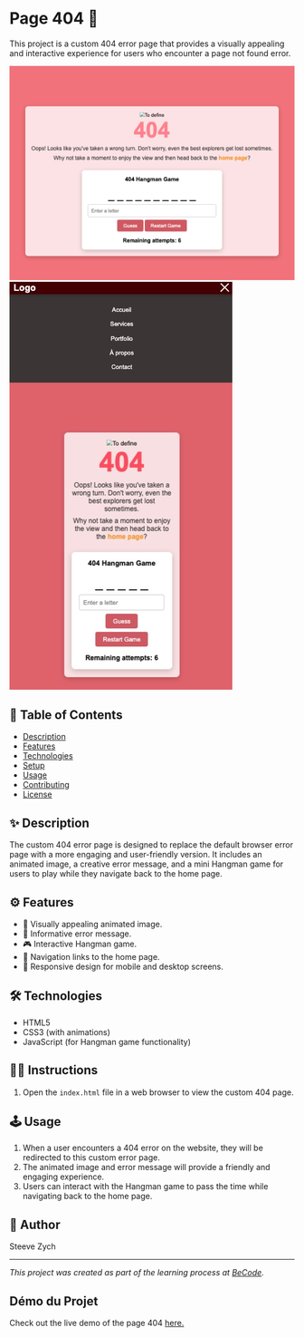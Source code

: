 # Page 404 🚧

This project is a custom 404 error page that provides a visually appealing and interactive experience for users who encounter a page not found error.

![Demo 404 Preview](./screenshot.png)
![Demo 404 Preview](./screenshot2.jpg)

## 📖 Table of Contents

- [Description](#description)
- [Features](#features)
- [Technologies](#technologies)
- [Setup](#setup)
- [Usage](#usage)
- [Contributing](#contributing)
- [License](#license)

## ✨ Description

The custom 404 error page is designed to replace the default browser error page with a more engaging and user-friendly version. It includes an animated image, a creative error message, and a mini Hangman game for users to play while they navigate back to the home page.

## ⚙️ Features

- 🌟 Visually appealing animated image.
- 📝 Informative error message.
- 🎮 Interactive Hangman game.
- 🔗 Navigation links to the home page.
- 📱 Responsive design for mobile and desktop screens.

## 🛠️ Technologies

- HTML5
- CSS3 (with animations)
- JavaScript (for Hangman game functionality)

## 🚀📝 Instructions

1. Open the `index.html` file in a web browser to view the custom 404 page.

## 🕹️ Usage

1. When a user encounters a 404 error on the website, they will be redirected to this custom error page.
2. The animated image and error message will provide a friendly and engaging experience.
3. Users can interact with the Hangman game to pass the time while navigating back to the home page.

## 👤 Author

Steeve Zych

---

*This project was created as part of the learning process at [BeCode](https://becode.org/).*

## Démo du Projet

Check out the live demo of the page 404 [here.](https://64db6d095df0105ab660f574--fantastic-semolina-6acb0c.netlify.app/)

